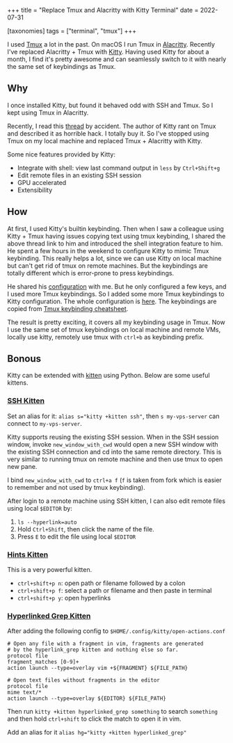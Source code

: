 +++
title = "Replace Tmux and Alacritty with Kitty Terminal"
date = 2022-07-31

[taxonomies]
tags = ["terminal", "tmux"]
+++

I used [Tmux](https://github.com/tmux/tmux/wiki) a lot in the past. On
macOS I run Tmux in
[Alacritty](https://github.com/alacritty/alacritty). Recently I've
replaced Alacritty + Tmux with
[Kitty](https://sw.kovidgoyal.net/kitty/). Having used Kitty for about
a month, I find it's pretty awesome and can seamlessly switch to it
with nearly the same set of keybindings as Tmux.

<!-- more -->

## Why

I once installed Kitty, but found it behaved odd with SSH and Tmux. So
I kept using Tmux in Alacritty.

Recently, I read this
[thread](https://github.com/kovidgoyal/kitty/issues/391#issuecomment-776487537)
by accident. The author of Kitty rant on Tmux and described it as
horrible hack.  I totally buy it. So I've stopped using Tmux on my
local machine and replaced Tmux + Alacritty with Kitty.

Some nice features provided by Kitty:
* Integrate with shell: view last command output in `less` by `Ctrl+Shift+g`
* Edit remote files in an existing SSH session
* GPU accelerated
* Extensibility

## How

At first, I used Kitty's builtin keybinding. Then when I saw a
colleague using Kitty + Tmux having issues copying text using tmux
keybinding, I shared the above thread link to him and introduced the
shell integration feature to him. He spent a few hours in the weekend
to configure Kitty to mimic Tmux keybinding. This really helps a lot,
since we can use Kitty on local machine but can't get rid of tmux on
remote machines. But the keybindings are totally different which is
error-prone to press keybindings.

He shared his
[configuration](https://github.com/charleszheng44/dotfiles/blob/master/kitty/kitty.conf)
with me. But he only configured a few keys, and I used more Tmux
keybindings. So I added some more Tmux keybindings to Kitty
configuration. The whole configuration is
[here](https://github.com/tennix/dotfiles/tree/main/kitty). The keybindings are copied from [Tmux
keybinding cheatsheet](https://tmuxcheatsheet.com/).

The result is pretty exciting, it covers all my keybinding usage in
Tmux. Now I use the same set of tmux keybindings on local machine and
remote VMs, locally use kitty, remotely use tmux with `ctrl+b` as
keybinding prefix.

## Bonous

Kitty can be extended with
[kitten](https://sw.kovidgoyal.net/kitty/kittens_intro/#kittens) using
Python. Below are some useful kittens.

### [SSH Kitten](https://sw.kovidgoyal.net/kitty/kittens/ssh/)

Set an alias for it: `alias s="kitty +kitten ssh"`, then `s
my-vps-server` can connect to `my-vps-server`.

Kitty supports reusing the existing SSH session. When in the SSH
session window, invoke `new_window_with_cwd` would open a new SSH
window with the existing SSH connection and cd into the same remote
directory. This is very similar to running tmux on remote machine and
then use tmux to open new pane.

I bind `new_window_with_cwd` to `ctrl+a f` (`f` is taken from fork
which is easier to remember and not used by tmux keybinding).

After login to a remote machine using SSH kitten, I can also edit
remote files using local `$EDITOR` by:
1. `ls --hyperlink=auto`
2. Hold `Ctrl+Shift`, then click the name of the file.
3. Press `E` to edit the file using local `$EDITOR`

### [Hints Kitten](https://sw.kovidgoyal.net/kitty/kittens/hints/)

This is a very powerful kitten.

* `ctrl+shift+p n`: open path or filename followed by a colon
* `ctrl+shift+p f`: select a path or filename and then paste in terminal
* `ctrl+shift+p y`: open hyperlinks


### [Hyperlinked Grep Kitten](https://sw.kovidgoyal.net/kitty/kittens/hyperlinked_grep/)

After adding the following config to `$HOME/.config/kitty/open-actions.conf`

```config
# Open any file with a fragment in vim, fragments are generated
# by the hyperlink_grep kitten and nothing else so far.
protocol file
fragment_matches [0-9]+
action launch --type=overlay vim +${FRAGMENT} ${FILE_PATH}

# Open text files without fragments in the editor
protocol file
mime text/*
action launch --type=overlay ${EDITOR} ${FILE_PATH}
```

Then run `kitty +kitten hyperlinked_grep something` to search
`something` and then hold `ctrl+shift` to click the match to open it
in vim.

Add an alias for it `alias hg="kitty +kitten hyperlinked_grep"`
